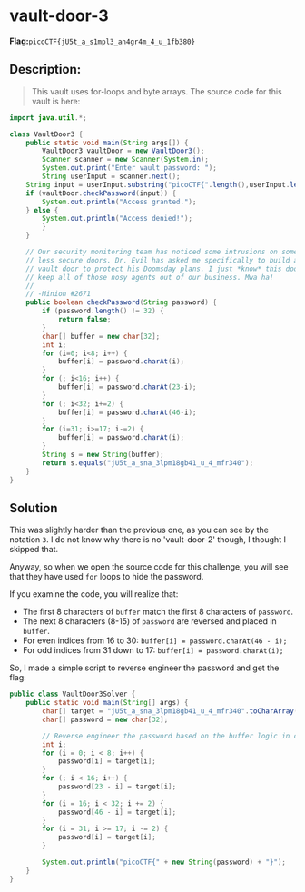 # vault-door-3
__Flag:__`picoCTF{jU5t_a_s1mpl3_an4gr4m_4_u_1fb380}`

## Description:
> This vault uses for-loops and byte arrays. The source code for this vault is here:
```java
import java.util.*;

class VaultDoor3 {
    public static void main(String args[]) {
        VaultDoor3 vaultDoor = new VaultDoor3();
        Scanner scanner = new Scanner(System.in);
        System.out.print("Enter vault password: ");
        String userInput = scanner.next();
	String input = userInput.substring("picoCTF{".length(),userInput.length()-1);
	if (vaultDoor.checkPassword(input)) {
	    System.out.println("Access granted.");
	} else {
	    System.out.println("Access denied!");
        }
    }

    // Our security monitoring team has noticed some intrusions on some of the
    // less secure doors. Dr. Evil has asked me specifically to build a stronger
    // vault door to protect his Doomsday plans. I just *know* this door will
    // keep all of those nosy agents out of our business. Mwa ha!
    //
    // -Minion #2671
    public boolean checkPassword(String password) {
        if (password.length() != 32) {
            return false;
        }
        char[] buffer = new char[32];
        int i;
        for (i=0; i<8; i++) {
            buffer[i] = password.charAt(i);
        }
        for (; i<16; i++) {
            buffer[i] = password.charAt(23-i);
        }
        for (; i<32; i+=2) {
            buffer[i] = password.charAt(46-i);
        }
        for (i=31; i>=17; i-=2) {
            buffer[i] = password.charAt(i);
        }
        String s = new String(buffer);
        return s.equals("jU5t_a_sna_3lpm18gb41_u_4_mfr340");
    }
}
```


## Solution 
This was slightly harder than the previous one, as you can see by the notation `3`. I do not know why there is no 'vault-door-2' though, I thought I skipped that.

Anyway, so when we open the source code for this challenge, you will see that they have used `for` loops to hide the password.

If you examine the code, you will realize that:
* The first 8 characters of `buffer` match the first 8 characters of `password`.
* The next 8 characters (8-15) of `password` are reversed and placed in `buffer`.
* For even indices from 16 to 30: `buffer[i] = password.charAt(46 - i);`
* For odd indices from 31 down to 17: `buffer[i] = password.charAt(i);`

So, I made a simple script to reverse engineer the password and get the flag:
```java
public class VaultDoor3Solver {
    public static void main(String[] args) {
        char[] target = "jU5t_a_sna_3lpm18gb41_u_4_mfr340".toCharArray();
        char[] password = new char[32];

        // Reverse engineer the password based on the buffer logic in checkPassword
        int i;
        for (i = 0; i < 8; i++) {
            password[i] = target[i];
        }
        for (; i < 16; i++) {
            password[23 - i] = target[i];
        }
        for (i = 16; i < 32; i += 2) {
            password[46 - i] = target[i];
        }
        for (i = 31; i >= 17; i -= 2) {
            password[i] = target[i];
        }

        System.out.println("picoCTF{" + new String(password) + "}");
    }
}
```
